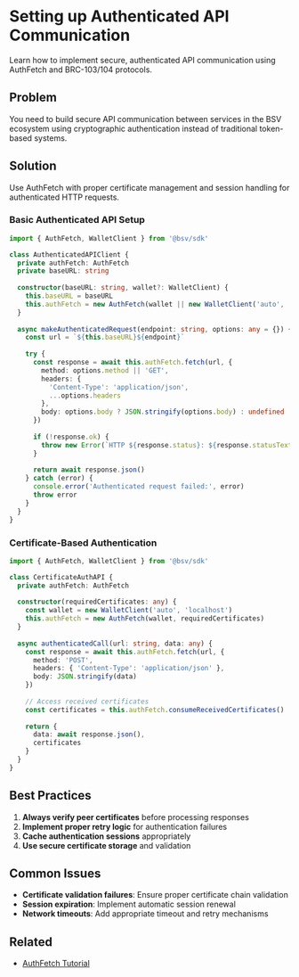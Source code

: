 # Setting up Authenticated API Communication

Learn how to implement secure, authenticated API communication using AuthFetch and BRC-103/104 protocols.

## Problem

You need to build secure API communication between services in the BSV ecosystem using cryptographic authentication instead of traditional token-based systems.

## Solution

Use AuthFetch with proper certificate management and session handling for authenticated HTTP requests.

### Basic Authenticated API Setup

```typescript
import { AuthFetch, WalletClient } from '@bsv/sdk'

class AuthenticatedAPIClient {
  private authFetch: AuthFetch
  private baseURL: string
  
  constructor(baseURL: string, wallet?: WalletClient) {
    this.baseURL = baseURL
    this.authFetch = new AuthFetch(wallet || new WalletClient('auto', 'localhost'))
  }
  
  async makeAuthenticatedRequest(endpoint: string, options: any = {}) {
    const url = `${this.baseURL}${endpoint}`
    
    try {
      const response = await this.authFetch.fetch(url, {
        method: options.method || 'GET',
        headers: {
          'Content-Type': 'application/json',
          ...options.headers
        },
        body: options.body ? JSON.stringify(options.body) : undefined
      })
      
      if (!response.ok) {
        throw new Error(`HTTP ${response.status}: ${response.statusText}`)
      }
      
      return await response.json()
    } catch (error) {
      console.error('Authenticated request failed:', error)
      throw error
    }
  }
}
```

### Certificate-Based Authentication

```typescript
import { AuthFetch, WalletClient } from '@bsv/sdk'

class CertificateAuthAPI {
  private authFetch: AuthFetch
  
  constructor(requiredCertificates: any) {
    const wallet = new WalletClient('auto', 'localhost')
    this.authFetch = new AuthFetch(wallet, requiredCertificates)
  }
  
  async authenticatedCall(url: string, data: any) {
    const response = await this.authFetch.fetch(url, {
      method: 'POST',
      headers: { 'Content-Type': 'application/json' },
      body: JSON.stringify(data)
    })
    
    // Access received certificates
    const certificates = this.authFetch.consumeReceivedCertificates()
    
    return {
      data: await response.json(),
      certificates
    }
  }
}
```

## Best Practices

1. **Always verify peer certificates** before processing responses
2. **Implement proper retry logic** for authentication failures
3. **Cache authentication sessions** appropriately
4. **Use secure certificate storage** and validation

## Common Issues

- **Certificate validation failures**: Ensure proper certificate chain validation
- **Session expiration**: Implement automatic session renewal
- **Network timeouts**: Add appropriate timeout and retry mechanisms

## Related

- [AuthFetch Tutorial](../tutorials/authfetch-tutorial.md)

